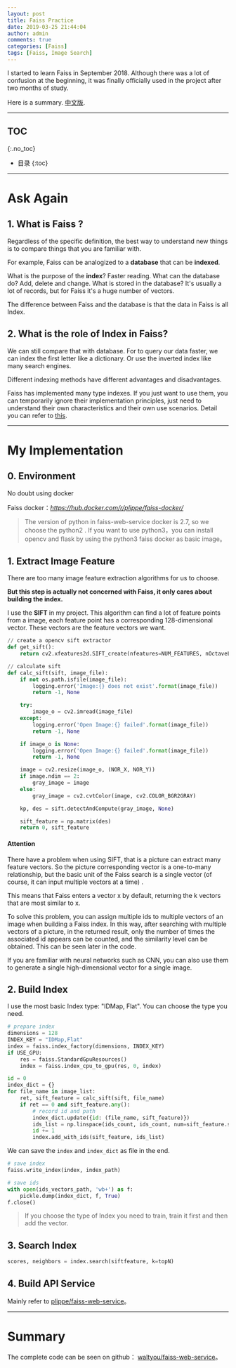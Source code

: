 ```yaml
---
layout: post
title: Faiss Practice
date: 2019-03-25 21:44:04
author: admin
comments: true
categories: [Faiss]
tags: [Faiss, Image Search]
---
```


I started to learn Faiss in September 2018. 
Although there was a lot of confusion at the beginning, it was finally officially used in the project after two months of study. 

Here is a summary.  [中文版](../Faiss-In-Project/).

<!-- more -->

---
## TOC
{:.no_toc}

* 目录
{:toc}
---

# Ask Again

## 1. What is Faiss ?

Regardless of the specific definition, the best way to understand  new things is to compare things that you are familiar with.

For example, Faiss can be analogized to a **database** that can be **indexed**.

What is the purpose of the **index**? Faster reading. What can the database do? Add, delete and change. What is stored in the database? It's usually a lot of records, but for Faiss it's a huge number of vectors.

The difference between Faiss and the database is that the data in Faiss is all Index.

## 2. What is the role of Index in Faiss?

We can still compare that with database. For to query our data faster, we can index the first letter like a dictionary. Or use the inverted index like many search engines.

Different indexing methods have different advantages and disadvantages. 

Faiss has implemented many type indexes. If you just want to use them, you can temporarily ignore their implementation principles, just need to understand their own characteristics and their own use scenarios. Detail you can refer to [this](https://github.com/facebookresearch/faiss/wiki/Guidelines-to-choose-an-index).

---

# My Implementation

## 0. Environment

No doubt using docker

Faiss docker：_https://hub.docker.com/r/plippe/faiss-docker/_

> The version of python in faiss-web-service docker is 2.7, so we choose the python2 .
> If you want to use python3，you can install opencv and flask by using the python3 faiss docker as basic image。

## 1. Extract Image Feature

There are too many image feature extraction algorithms for us to choose.

**But this step is actually not concerned with Faiss, it only cares about building the index.**

I use the **SIFT** in my project. This algorithm can find a lot of feature points from a image, each feature point has a corresponding 128-dimensional vector. These vectors are the feature vectors we want.

```python
// create a opencv sift extractor
def get_sift():
    return cv2.xfeatures2d.SIFT_create(nfeatures=NUM_FEATURES, nOctaveLayers=3, contrastThreshold=0.04, edgeThreshold=10, sigma=1.6)

// calculate sift
def calc_sift(sift, image_file):
    if not os.path.isfile(image_file):
        logging.error('Image:{} does not exist'.format(image_file))
        return -1, None

    try:
        image_o = cv2.imread(image_file)
    except:
        logging.error('Open Image:{} failed'.format(image_file))
        return -1, None

    if image_o is None:
        logging.error('Open Image:{} failed'.format(image_file))
        return -1, None

    image = cv2.resize(image_o, (NOR_X, NOR_Y))
    if image.ndim == 2:
        gray_image = image
    else:
        gray_image = cv2.cvtColor(image, cv2.COLOR_BGR2GRAY)

    kp, des = sift.detectAndCompute(gray_image, None)

    sift_feature = np.matrix(des)
    return 0, sift_feature
```

#### Attention

There have a problem when using SIFT, that is a picture can extract many feature vectors. So the picture corresponding vector is a one-to-many relationship, but the basic unit of the Faiss search is a single vector (of course, it can input multiple vectors at a time) .

This means that Faiss enters a vector x by default, returning the k vectors that are most similar to x. 

To solve this problem, you can assign multiple ids to multiple vectors of an image when building a Faiss index.
In this way, after searching with multiple vectors of a picture, in the returned result, only the number of times the associated id appears can be counted, and the similarity level can be obtained. This can be seen later in the code.

If you are familiar with neural networks such as CNN, you can also use them to generate a single high-dimensional vector for a single image.

## 2. Build Index

I use the most basic Index type: "IDMap, Flat". You can choose the type you need.

```python
# prepare index
dimensions = 128
INDEX_KEY = "IDMap,Flat"
index = faiss.index_factory(dimensions, INDEX_KEY)
if USE_GPU:
    res = faiss.StandardGpuResources()
    index = faiss.index_cpu_to_gpu(res, 0, index)

id = 0
index_dict = {}
for file_name in image_list:
    ret, sift_feature = calc_sift(sift, file_name)
    if ret == 0 and sift_feature.any():
        # record id and path
        index_dict.update({id: (file_name, sift_feature)})
        ids_list = np.linspace(ids_count, ids_count, num=sift_feature.shape[0], dtype="int64")
        id += 1
        index.add_with_ids(sift_feature, ids_list)

```

We can save the `index` and `index_dict` as file in the end.

```python
# save index
faiss.write_index(index, index_path)

# save ids
with open(ids_vectors_path, 'wb+') as f:
    pickle.dump(index_dict, f, True)
f.close()
```
> If you choose the type of Index you need to train, train it first and then add the vector.



## 3. Search Index

```python
scores, neighbors = index.search(siftfeature, k=topN)
```

## 4. Build API Service

Mainly refer to [plippe/faiss-web-service](https://github.com/plippe/faiss-web-service)。

---

# Summary

The complete code can be seen on github： [waltyou/faiss-web-service](https://github.com/waltyou/faiss-web-service)。

